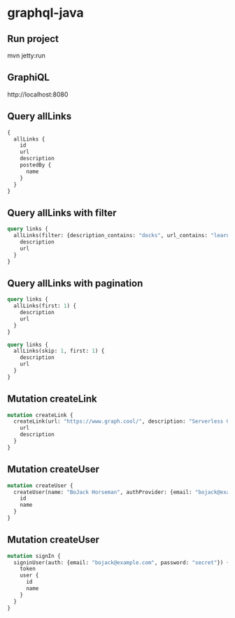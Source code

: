 # graphql-java

Run project
-----
mvn jetty:run


GraphiQL
-----
http://localhost:8080

Query allLinks
-----
```graphql
{
  allLinks {
    id
    url
    description
    postedBy {
      name
    }
  }
}
```

Query allLinks with filter
-----
```graphql
query links {
  allLinks(filter: {description_contains: "docks", url_contains: "learn"}) {
    description
    url
  }
}
```

Query allLinks with pagination
-----
```graphql
query links {
  allLinks(first: 1) {
    description
    url
  }
}

query links {
  allLinks(skip: 1, first: 1) {
    description
    url
  }
}
```

Mutation createLink
-----
```graphql
mutation createLink {
  createLink(url: "https://www.graph.cool/", description: "Serverless GraphQL Backend") {
    url
    description
  }
}
```

Mutation createUser
-----
```graphql
mutation createUser {
  createUser(name: "BoJack Horseman", authProvider: {email: "bojack@example.com", password: "secret"}) {
    id
    name
  }
}
```

Mutation createUser
-----
```graphql
mutation signIn {
  signinUser(auth: {email: "bojack@example.com", password: "secret"}) {
    token
    user {
      id
      name
    }
  }
}
```